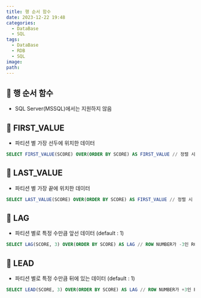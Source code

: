 ```yaml
---
title: 행 순서 함수
date: 2023-12-22 19:48
categories:
  - DataBase
  - SQL
tags:
  - DataBase
  - RDB
  - SQL
image: 
path:
---
```


## 🌈 행 순서 함수

- SQL Server(MSSQL)에서는 지원하지 않음

## 🌈 FIRST_VALUE

- 파티션 별 가장 선두에 위치한 데이터

```sql
SELECT FIRST_VALUE(SCORE) OVER(ORDER BY SCORE) AS FIRST_VALUE // 정렬 시 가장 첫번째 SCORE
```

## 🌈 LAST_VALUE

- 파티션 별 가장 끝에 위치한 데이터

```sql
SELECT LAST_VALUE(SCORE) OVER(ORDER BY SCORE) AS FIRST_VALUE // 정렬 시 가장 마지막 SCORE
```

## 🌈 LAG

- 파티션 별로 특정 수만큼 앞선 데이터 (default : 1)

```sql
SELECT LAG(SCORE, 3) OVER(ORDER BY SCORE) AS LAG // ROW NUMBER가 -3인 ROW의 SCORE
```

## 🌈 LEAD

- 파티션 별로 특정 수만큼 뒤에 있는 데이터 (default : 1)

```sql
SELECT LEAD(SCORE, 3) OVER(ORDER BY SCORE) AS LAG // ROW NUMBER가 +3인 ROW의 SCORE
```
